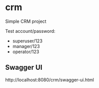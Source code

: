 # crm
Simple CRM project

Test account/password:
- superuser/123
- manager/123
- operator/123

## Swagger UI
http://localhost:8080/crm/swagger-ui.html
